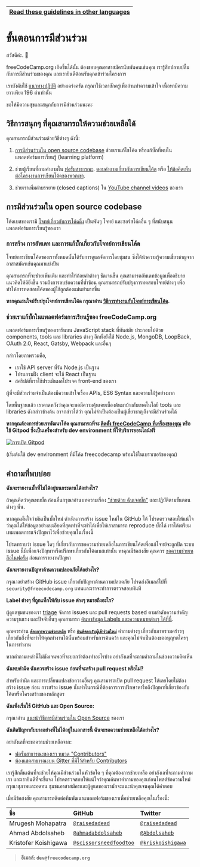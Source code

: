 <!-- do not translate this -->
| [Read these guidelines in other languages](/docs/i18n-languages) |
|-|
<!-- do not translate this -->

# ขั้นตอนการมีส่วนร่วม

สวัสดีค่ะ. 👋

freeCodeCamp.org เกิดขึ้นได้นั้น ต้องขอบคุณอาสาสมัครนับพันคนเช่นคุณ เรารู้สึกปลาบปลื้มกับการมีส่วนร่วมของคุณ และเรายินดีต้อนรับคุณเข้าร่วมโครงการ

เราบังคับใช้ [แนวทางปฏิบัติ](https://www.freecodecamp.org/code-of-conduct) อย่างเคร่งครัด กรุณาใช้เวลาสักครู่เพื่ออ่านทำความเข้าใจ เนื้อหามีความยาวเพียง 196 คำเท่านั้น

ขอให้มีความสุขและสนุกกับการมีส่วนร่วมนะคะ

## วิธีการสนุกๆ ที่คุณสามารถให้ความช่วยเหลือได้

คุณสามารถมีส่วนร่วมด้วยวิธีต่างๆ ดังนี้:

1. [การมีส่วนร่วมใน open source codebase](#การมีส่วนร่วมใน-open-source-codebase) ช่วยเราแก้ไขโค้ด หรือแก้บั๊กที่พบในแพลตฟอร์มการเรียนรู้ (learning platform)

2. ช่วยผู้เรียนที่ถามคำถามใน [ฟอรั่มสาธารณะ](https://www.freecodecamp.org/forum/). [ตอบคำถามเกี่ยวกับการเขียนโค้ด](https://www.freecodecamp.org/forum/?max_posts=1) หรือ [ให้ข้อคิดเห็นต่อโครงงานการเขียนโค้ดของพวกเขา](https://www.freecodecamp.org/forum/c/project-feedback?max_posts=1).

3. ช่วยเราเพิ่มคำบรรยาย (closed captions) ใน [YouTube channel videos](https://www.youtube.com/channel/UC8butISFwT-Wl7EV0hUK0BQ/videos) ของเรา

## การมีส่วนร่วมใน open source codebase

โค้ดเบสของเรามี [โจทย์เกี่ยวกับการโค้ดดิ้ง](https://learn.freecodecamp.org) เป็นพันๆ โจทย์ และซอร์สโค้ดอื่น ๆ ที่สนับสนุนแพลตฟอร์มการเรียนรู้ของเรา

### การสร้าง การอัพเดท และการแก้บั๊กเกี่ยวกับโจทย์การเขียนโค้ด

โจทย์การเขียนโค้ดของเราทั้งหมดนั้นได้รับการดูแลจัดการโดยชุมชน ซึ่งได้นำความรู้ความเชี่ยวชาญจากอาสาสมัครเช่นคุณมาแบ่งปัน

คุณสามารถที่จะช่วยเพิ่มเติม และทำให้ถ้อยคำต่างๆ ชัดเจนขึ้น คุณสามารถอัพเดทข้อมูลเพื่ออธิบายแนวคิดให้ดียิ่งขึ้น รวมถึงการลบข้อความที่ซ้ำซ้อน คุณสามารถปรับปรุงการทดสอบโจทย์ต่างๆ เพื่อทำให้การทดสอบโค้ดของผู้ใช้ถูกต้องแม่นยำมากขึ้น

**หากคุณสนใจปรับปรุงโจทย์การเขียนโค้ด กรุณาอ่าน [วิธีการทำงานกับโจทย์การเขียนโค้ด](/docs/how-to-work-on-coding-challenges.md).**

### ช่วยเราแก้บั๊กในแพลตฟอร์มการเรียนรู้ของ freeCodeCamp.org

แพลตฟอร์มการเรียนรู้ของเรารันบน JavaScript stack ที่ทันสมัย ประกอบไปด้วย components, tools และ libraries ต่างๆ อีกทั้งยังใช้ Node.js, MongoDB, LoopBack, OAuth 2.0, React, Gatsby, Webpack และอื่นๆ 

กล่าวโดยภาพรวมคือ,

- เราใช้ API server ที่รัน Node.js เป็นฐาน
- โปรแกรมฝั่ง client จะใช้ React เป็นฐาน
- สคริปต์ที่เราใช้ประเมินผลโปรเจค front-end ของเรา

ผู้ที่จะมีส่วนร่วมจำเป็นต้องมีความเข้าใจเรื่อง APIs, ES6 Syntax และความใฝ่รู้อย่างมาก

โดยพื้นฐานแล้ว เราคาดหวังว่าคุณจะพอมีความคุ้นเคยเบื้องต้นมาบ้างกับเทคโนโลยี tools และ libraries ดังกล่าวข้างต้น อาจกล่าวได้ว่า คุณไม่จำเป็นต้องเป็นผู้เชี่ยวชาญถึงจะมีส่วนร่วมได้

**หากคุณต้องการช่วยเราพัฒนาโค้ด คุณสามารถที่จะ [ติดตั้ง freeCodeCamp ที่เครื่องของคุณ](/docs/how-to-setup-freecodecamp-locally.md) หรือใช้ Gitpod ซึ่งเป็นเครื่องสำหรับ dev environment ที่ให้บริการออนไลน์ฟรี**

[![การเปิด Gitpod](https://gitpod.io/button/open-in-gitpod.svg)](https://gitpod.io/#https://github.com/freeCodeCamp/freeCodeCamp)

(เริ่มต้นใช้ dev environment ที่มีโค้ด freecodecamp พร้อมใช้ในเบราเซอร์ของคุณ)

## คำถามที่พบบ่อย

**ฉันจะรายงานบั๊กที่ไม่ได้อยู่บนกระดานได้อย่างไร?**

ถ้าคุณคิดว่าคุณพบบั๊ก ก่อนอื่นกรุณาอ่านบทความเรื่อง ["ช่วยด้วย ฉันเจอบั๊ก"](https://forum.freecodecamp.org/t/how-to-report-a-bug/19543) และปฏิบัติตามขั้นตอนต่างๆ นั้น.

หากคุณมั่นใจว่ามันเป็นบั๊กใหม่ ดำเนินการสร้าง issue ใหม่ใน GitHub ได้ โปรดตรวจสอบให้แน่ใจว่าคุณได้ให้ข้อมูลอย่างละเอียดที่สุดเท่าที่จะทำได้เพื่อให้เราสามารถ reproduce บั๊กได้ เราได้เตรียมเทมเพลตการแจ้งปัญหาไว้เพื่อช่วยคุณในเรื่องนี้

โปรดทราบว่า issue ใดๆ ที่เกี่ยวกับการขอความช่วยเหลือในการเขียนโค้ดเพื่อแก้โจทย์จะถูกปิด ระบบ issue นี้มีเพื่อแจ้งปัญหาหรือปรึกษาเกี่ยวกับโค้ดเบสเท่านั้น หาคุณมีข้อสงสัย คุณควร [ขอความช่วยเหลือในฟอรั่ม](https://www.freecodecamp.org/forum) ก่อนการรายงานปัญหา

**ฉันจะรายงานปัญหาด้านความปลอดภัยได้อย่างไร?**

กรุณาอย่าสร้าง GitHub issue เกี่ยวกับปัญหาด้านความปลอดภัย โปรดส่งอีเมลล์ไปที่ `security@freecodecamp.org` แทนและเราจะทำการตรวจสอบทันที

**Label ต่างๆ ที่ถูกแท็กให้กับ issue ต่างๆ หมายถึงอะไร?**

ผู้ดูแลชุมชนของเรา [triage](https://en.wikipedia.org/wiki/Software_bug#Bug_management) จัดการ issues และ pull requests based ตามลำดับความสำคัญ ความรุนแรง และปัจจัยอื่นๆ คุณสามารถ [ค้นหาข้อมูล Labels และความหมายต่างๆ ได้ที่นี่](https://github.com/freecodecamp/freecodecamp/labels).

คุณควรอ่าน [**`ต้องการความช่วยเหลือ`**](https://github.com/freeCodeCamp/freeCodeCamp/issues?q=is%3Aopen+is%3Aissue+label%3A%22help+wanted%22) หรือ [**`ยินดีตอนรับผู้เข้าร่วมใหม่`**](https://github.com/freeCodeCamp/freeCodeCamp/issues?q=is%3Aopen+is%3Aissue+label%3A%22first+timers+welcome%22) คำถามต่างๆ เกี่ยวกับภาพรวมคร่าวๆ เกี่ยวกับสิ่งที่จะทำให้คุณทำงานได้นั้นพร้อมสำหรับการค้นคว้า และคุณไม่จำเป็นต้องขออนุญาตใครๆ ในการทำงาน

หากคำถามเหล่านี้ไม่ชัดเจนพอที่จะบอกว่าต้องทำอะไรบ้าง อย่าลังเลที่จะถามคำถามในช่องความคิดเห็น

**ฉันพบคำผิด ฉันควรสร้าง issue ก่อนที่จะสร้าง pull request หรือไม่?**

สำหรับคำผิด และการเปลี่ยนแปลงข้อความอื่นๆ คุณสามารถเปิด pull request ได้เลยโดยไม่ต้องสร้าง issue ก่อน การสร้าง issue นั้นทำในกรณีที่ต้องการการปรึกษาหารือถึงปัญหาที่เกี่ยวข้องกับโค้ดหรือโครงสร้างของหลักสูตร

**ฉันเพิ่งเริ่มใช้ GitHub และ Open Source:**

กรุณาอ่าน [แนะนำวิธีการมีส่วนร่วมใน Open Source](https://github.com/freeCodeCamp/how-to-contribute-to-open-source) ของเรา

**ฉันติดปัญหากับบางอย่างที่ไม่ได้อยู่ในเอกสารนี้ ฉันจะขอความช่วยเหลือได้อย่างไร?**

อย่าลังเลที่จะขอความช่วยเหลือจาก:

- [ฟอรั่มสาธารณะของเรา หมวด "Contributors"](https://www.freecodecamp.org/forum/c/contributors)
- [ห้องแชตสาธารณะบน Gitter ที่มีไว้สำหรับ Contributors ](https://gitter.im/FreeCodeCamp/Contributors)

เรารู้สึกตื่นเต้นที่จะช่วยให้คุณมีส่วนร่วมในหัวข้อใด ๆ ที่คุณต้องการช่วยเหลือ อย่าลังเลที่จะถามคำถามเรา และเรายินดีที่จะชี้แจง โปรดตรวจสอบให้แน่ใจว่าคุณค้นหาคำถามของคุณก่อนโพสต์ข้อความใหม่ กรุณาสุภาพและอดทน ชุมชนอาสาสมัครและผู้ดูแลของเรามักจะแนะนำคุณจนคุณได้คำตอบ

เมื่อมีข้อสงสัย คุณสามารถติดต่อทีมพัฒนาแพลตฟอร์มของเราเพื่อช่วยเหลือคุณในเรื่องนี้:

| ชื่อ              | GitHub | Twitter |
|:----------------|:-------|:--------|
| Mrugesh Mohapatra | [`@raisedadead`](https://github.com/raisedadead) | [`@raisedadead`](https://twitter.com/raisedadead)|
| Ahmad Abdolsaheb | [`@ahmadabdolsaheb`](https://github.com/ahmadabdolsaheb) | [`@Abdolsaheb`](https://twitter.com/Abdolsaheb) |
| Kristofer Koishigawa | [`@scissorsneedfoodtoo`](https://github.com/scissorsneedfoodtoo) | [`@kriskoishigawa`](https://twitter.com/kriskoishigawa) |

> **อีเมลล์: `dev@freecodecamp.org`**
